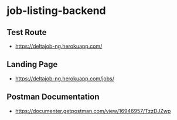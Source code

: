 # job-listing-backend

## Test Route

- https://deltajob-ng.herokuapp.com/

## Landing Page

- https://deltajob-ng.herokuapp.com/jobs/

## Postman Documentation

- https://documenter.getpostman.com/view/16946957/TzzDJZwp
